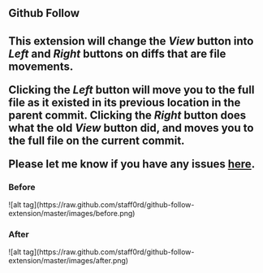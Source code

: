 <h2>Github Follow<h2>

This extension will change the *View* button into *Left* and *Right* buttons on diffs that are file movements.

Clicking the *Left* button will move you to the full file as it existed in its previous location in the parent commit.  Clicking the *Right* button does what the old *View* button did, and moves you to the full file on the current commit.

Please let me know if you have any issues [here](https://github.com/staff0rd/github-follow-extension/issues/new).

<h3>Before</h3>
![alt tag](https://raw.github.com/staff0rd/github-follow-extension/master/images/before.png)

<h3>After</h3>
![alt tag](https://raw.github.com/staff0rd/github-follow-extension/master/images/after.png)